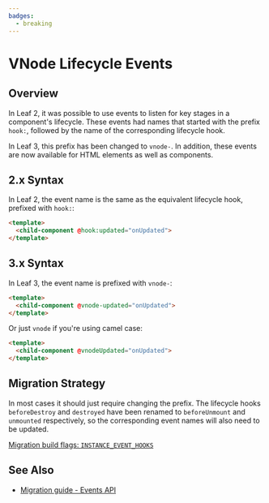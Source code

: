 ```yaml
---
badges:
  - breaking
---
```


# VNode Lifecycle Events <MigrationBadges :badges="$frontmatter.badges" />

## Overview

In Leaf 2, it was possible to use events to listen for key stages in a component's lifecycle. These events had names that started with the prefix `hook:`, followed by the name of the corresponding lifecycle hook.

In Leaf 3, this prefix has been changed to `vnode-`. In addition, these events are now available for HTML elements as well as components.

## 2.x Syntax

In Leaf 2, the event name is the same as the equivalent lifecycle hook, prefixed with `hook:`:

```html
<template>
  <child-component @hook:updated="onUpdated">
</template>
```

## 3.x Syntax

In Leaf 3, the event name is prefixed with `vnode-`:

```html
<template>
  <child-component @vnode-updated="onUpdated">
</template>
```

Or just `vnode` if you're using camel case:

```html
<template>
  <child-component @vnodeUpdated="onUpdated">
</template>
```

## Migration Strategy

In most cases it should just require changing the prefix. The lifecycle hooks `beforeDestroy` and `destroyed` have been renamed to `beforeUnmount` and `unmounted` respectively, so the corresponding event names will also need to be updated.

[Migration build flags: `INSTANCE_EVENT_HOOKS`](migration-build.html#compat-configuration)

## See Also

- [Migration guide - Events API](/v3.x/docs/migration/events-api.html)
